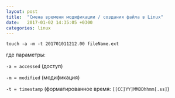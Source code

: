 ```yaml
---
layout: post
title:  "Смена времени модификации / создания файла в Linux"
date:   2017-01-02 14:35:05 +0300
categories: linux
---
```


`touch -a -m -t 201701011212.00 fileName.ext`

где параметры:

`-a = accessed` (доступ)

`-m = modified` (модификация)

`-t = timestamp` (форматированное время: `[[CC]YY]MMDDhhmm[.ss]`)

<!--ed-->  